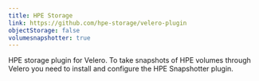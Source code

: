 ```yaml
---
title: HPE Storage
link: https://github.com/hpe-storage/velero-plugin
objectStorage: false
volumesnapshotter: true
---
```

HPE storage plugin for Velero. To take snapshots of HPE volumes through Velero you need to install and configure the HPE Snapshotter plugin.
